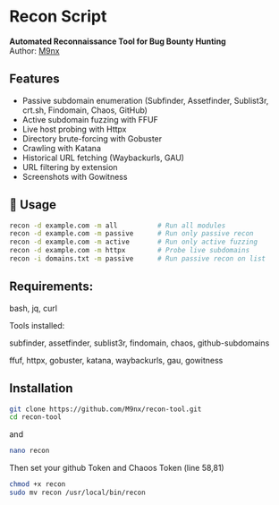 # Recon Script

 **Automated Reconnaissance Tool for Bug Bounty Hunting**  
Author: [M9nx](https://github.com/M9nx)

##  Features
- Passive subdomain enumeration (Subfinder, Assetfinder, Sublist3r, crt.sh, Findomain, Chaos, GitHub)
- Active subdomain fuzzing with FFUF
- Live host probing with Httpx
- Directory brute-forcing with Gobuster
- Crawling with Katana
- Historical URL fetching (Waybackurls, GAU)
- URL filtering by extension
- Screenshots with Gowitness

## 🚀 Usage

```bash
recon -d example.com -m all          # Run all modules
recon -d example.com -m passive      # Run only passive recon
recon -d example.com -m active       # Run only active fuzzing
recon -d example.com -m httpx        # Probe live subdomains
recon -i domains.txt -m passive      # Run passive recon on list
```
## Requirements:

bash, jq, curl

Tools installed:

subfinder, assetfinder, sublist3r, findomain, chaos, github-subdomains

ffuf, httpx, gobuster, katana, waybackurls, gau, gowitness

## Installation

```bash
git clone https://github.com/M9nx/recon-tool.git
cd recon-tool
```
and 

```bash
nano recon
```
Then set your github Token and Chaoos Token (line 58,81)

```bash
chmod +x recon
sudo mv recon /usr/local/bin/recon
```
